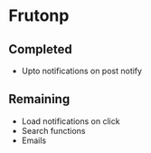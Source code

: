 # Frutonp

## Completed

- Upto notifications on post notify

## Remaining

- Load notifications on click
- Search functions
- Emails